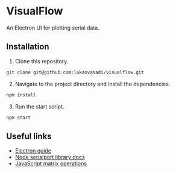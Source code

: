 # VisualFlow

An Electron UI for plotting serial data.

## Installation

1. Clone this repository.

```bash
git clone git@github.com:lukasvasadi/visualflow.git
```

2. Navigate to the project directory and install the dependencies.

```bash
npm install
```

3. Run the start script.

```bash
npm start
```

## Useful links

- [Electron guide](https://www.electronjs.org/docs/latest/tutorial/quick-start)
- [Node serialport library docs](https://serialport.io/docs/guide-usage)
- [JavaScript matrix operations](https://mathjs.org/docs/datatypes/matrices.html)
